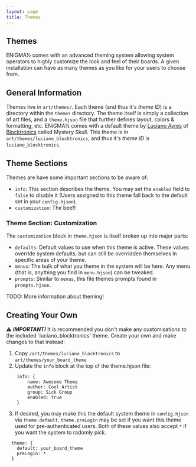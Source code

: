 ```yaml
---
layout: page
title: Themes
---
```

## Themes
ENiGMA½ comes with an advanced theming system allowing system operators to highly customize the look and feel of their boards. A given installation can have as many themes as you like for your users to choose from.

## General Information
Themes live in `art/themes/`. Each theme (and thus it's *theme ID*) is a directory within the `themes` directory. The theme itself is simply a collection of art files, and a `theme.hjson` file that further defines layout, colors & formatting, etc. ENiGMA½ comes with a default theme by [Luciano Ayres](http://blocktronics.org/tag/luciano-ayres/) of [Blocktronics](http://blocktronics.org/) called Mystery Skull. This theme is in `art/themes/luciano_blocktronics`, and thus it's *theme ID* is `luciano_blocktronics`.

## Theme Sections
Themes are have some important sections to be aware of:

* `info`: This section describes the theme. You may set the `enabled` field to `false` to disable it (Users assigned to this theme fall back to the default set in your `config.hjson`).
* `customization`: The beef!

### Theme Section: Customization
The `customization` block in `theme.hjson` is itself broken up into major parts:
* `defaults`: Default values to use when this theme is active. These values override system defaults, but can still be overridden themselves in specific areas of your theme.
* `menus`: The bulk of what you theme in the system will be here. Any menu (that is, anything you find in `menu.hjson`) can be tweaked.
* `prompts`: Similar to `menus`, this file themes prompts found in `prompts.hjson`.

TODO: More information about theming!


## Creating Your Own
:warning: ***IMPORTANT!*** It is recommended you don't make any customisations to the included `luciano_blocktronics' theme. Create your own and make changes to that instead:

1. Copy `/art/themes/luciano_blocktronics` to `art/themes/your_board_theme`
2. Update the `info` block at the top of the theme.hjson file:
``` hjson
    info: {
        name: Awesome Theme
        author: Cool Artist
        group: Sick Group
        enabled: true
    }
```

3. If desired, you may make this the default system theme in `config.hjson` via `theme.default`. `theme.preLogin` may be set if you want this theme used for pre-authenticated users. Both of these values also accept `*` if you want the system to radomly pick.
``` hjson
  theme: {
    default: your_board_theme
    preLogin: *
  }
```
